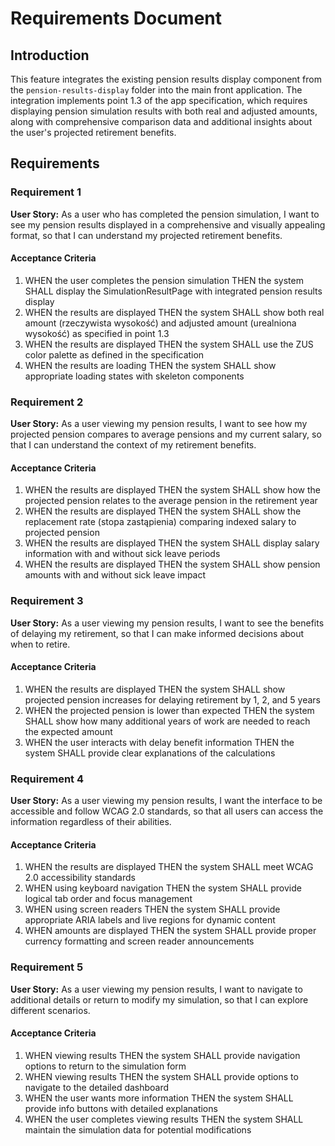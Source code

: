 # Requirements Document

## Introduction

This feature integrates the existing pension results display component from the `pension-results-display` folder into the main front application. The integration implements point 1.3 of the app specification, which requires displaying pension simulation results with both real and adjusted amounts, along with comprehensive comparison data and additional insights about the user's projected retirement benefits.

## Requirements

### Requirement 1

**User Story:** As a user who has completed the pension simulation, I want to see my pension results displayed in a comprehensive and visually appealing format, so that I can understand my projected retirement benefits.

#### Acceptance Criteria

1. WHEN the user completes the pension simulation THEN the system SHALL display the SimulationResultPage with integrated pension results display
2. WHEN the results are displayed THEN the system SHALL show both real amount (rzeczywista wysokość) and adjusted amount (urealniona wysokość) as specified in point 1.3
3. WHEN the results are displayed THEN the system SHALL use the ZUS color palette as defined in the specification
4. WHEN the results are loading THEN the system SHALL show appropriate loading states with skeleton components

### Requirement 2

**User Story:** As a user viewing my pension results, I want to see how my projected pension compares to average pensions and my current salary, so that I can understand the context of my retirement benefits.

#### Acceptance Criteria

1. WHEN the results are displayed THEN the system SHALL show how the projected pension relates to the average pension in the retirement year
2. WHEN the results are displayed THEN the system SHALL show the replacement rate (stopa zastąpienia) comparing indexed salary to projected pension
3. WHEN the results are displayed THEN the system SHALL display salary information with and without sick leave periods
4. WHEN the results are displayed THEN the system SHALL show pension amounts with and without sick leave impact

### Requirement 3

**User Story:** As a user viewing my pension results, I want to see the benefits of delaying my retirement, so that I can make informed decisions about when to retire.

#### Acceptance Criteria

1. WHEN the results are displayed THEN the system SHALL show projected pension increases for delaying retirement by 1, 2, and 5 years
2. WHEN the projected pension is lower than expected THEN the system SHALL show how many additional years of work are needed to reach the expected amount
3. WHEN the user interacts with delay benefit information THEN the system SHALL provide clear explanations of the calculations

### Requirement 4

**User Story:** As a user viewing my pension results, I want the interface to be accessible and follow WCAG 2.0 standards, so that all users can access the information regardless of their abilities.

#### Acceptance Criteria

1. WHEN the results are displayed THEN the system SHALL meet WCAG 2.0 accessibility standards
2. WHEN using keyboard navigation THEN the system SHALL provide logical tab order and focus management
3. WHEN using screen readers THEN the system SHALL provide appropriate ARIA labels and live regions for dynamic content
4. WHEN amounts are displayed THEN the system SHALL provide proper currency formatting and screen reader announcements

### Requirement 5

**User Story:** As a user viewing my pension results, I want to navigate to additional details or return to modify my simulation, so that I can explore different scenarios.

#### Acceptance Criteria

1. WHEN viewing results THEN the system SHALL provide navigation options to return to the simulation form
2. WHEN viewing results THEN the system SHALL provide options to navigate to the detailed dashboard
3. WHEN the user wants more information THEN the system SHALL provide info buttons with detailed explanations
4. WHEN the user completes viewing results THEN the system SHALL maintain the simulation data for potential modifications